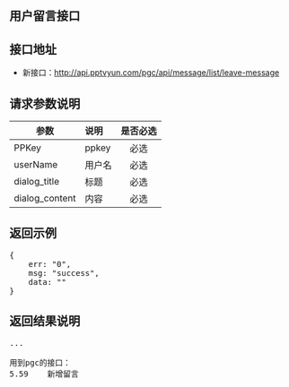 用户留言接口
----------

接口地址
----------
  * 新接口：http://api.pptvyun.com/pgc/api/message/list/leave-message

请求参数说明
----------
|  参数         |说明          |是否必选|
| ------------- |:-------------|:-----:|
| PPKey      | ppkey |必选|
| userName   | 用户名 |必选    |
| dialog_title        | 标题 |必选    |
| dialog_content        | 内容 |必选    |
返回示例
----------
<pre>
{
    err: "0",
    msg: "success",
    data: ""
}
</pre>

返回结果说明
----------
<pre>
...

用到pgc的接口：
5.59	新增留言
</pre>